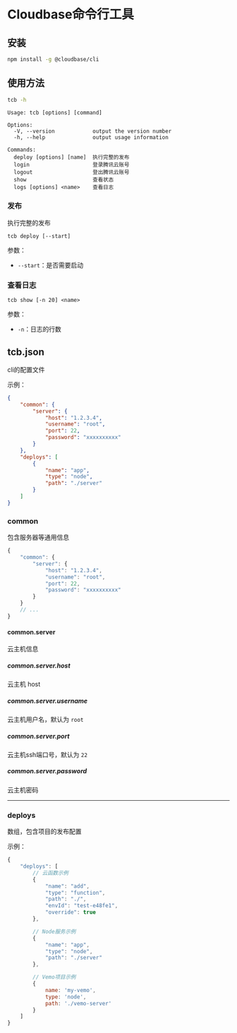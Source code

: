 # Cloudbase命令行工具

## 安装

```bash
npm install -g @cloudbase/cli
```

## 使用方法
```bash
tcb -h
```
```
Usage: tcb [options] [command]

Options:
  -V, --version            output the version number
  -h, --help               output usage information

Commands:
  deploy [options] [name]  执行完整的发布
  login                    登录腾讯云账号
  logout                   登出腾讯云账号
  show                     查看状态
  logs [options] <name>    查看日志
```

### 发布

执行完整的发布

```
tcb deploy [--start]
```
参数：

* `--start`：是否需要启动

### 查看日志

```
tcb show [-n 20] <name>
```

参数：
* `-n`：日志的行数


## tcb.json

cli的配置文件

示例：

```json
{
    "common": {
        "server": {
            "host": "1.2.3.4",
            "username": "root",
            "port": 22,
            "password": "xxxxxxxxxx"
        }
    },
    "deploys": [
        {
            "name": "app",
            "type": "node",
            "path": "./server"
        }
    ]
}
```

### common

包含服务器等通用信息

```js
{
    "common": {
        "server": {
            "host": "1.2.3.4",
            "username": "root",
            "port": 22,
            "password": "xxxxxxxxxx"
        }
    }
    // ...
}
```

#### common.server

云主机信息

##### common.server.host

云主机 host

##### common.server.username

云主机用户名，默认为 `root`

##### common.server.port

云主机ssh端口号，默认为 `22`

##### common.server.password

云主机密码

------

### deploys

数组，包含项目的发布配置

示例：

```js
{
    "deploys": [
        // 云函数示例
        {
            "name": "add",
            "type": "function",
            "path": "./",
            "envId": "test-e48fe1",
            "override": true
        },

        // Node服务示例
        {
            "name": "app",
            "type": "node",
            "path": "./server"
        },

        // Vemo项目示例
        {
            name: 'my-vemo',
            type: 'node',
            path: './vemo-server'
        }
    ]
}
```